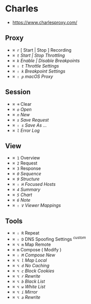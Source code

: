 # Charles

- https://www.charlesproxy.com/

## Proxy

- `⌘ r` [ Start | Stop ] Recording
- _`⌘ t` Start | Stop Throttling_
- _`⌘ k` Enable | Disable Breakpoints_
- _`⌘ ⇧ t` Throttle Settings_
- _`⌘ ⇧ k` Breakpoint Settings_
- _`⌘ ⇧ p` macOS Proxy_

## Session

- `⌘ ⌫` Clear
- _`⌘ o` Open_
- _`⌘ n` New_
- _`⌘ s` Save Request_
- _`⌘ ⇧ s` Save As …_
- _`⌘ l` Error Log_

## View

- `⌘ 1` Overview
- `⌘ 2` Request
- `⌘ 3` Response
- _`⌘ 0` Sequence_
- _`⌘ 9` Structure_
- _`⌘ ⇧ H` Focused Hosts_
- _`⌘ 4` Summary_
- _`⌘ 5` Chart_
- _`⌘ 6` Note_
- _`⌘ ⇧ V` Viewer Mappings_

## Tools

- `⌘ ⇧ R` Repeat
- `⌘ ⇧ D` DNS Spoofing Settings <sup>_custom_</sup>
- `⌘ ⌥ m` Map Remote
- `⌘ m` Compose ( Modify )
- _`⌘ ⇧ M` Compose New_
- _`⌘ ⌥ l` Map Local_
- _`⌘ ⌥ d` No Caching_
- _`⌘ ⌥ c` Block Cookies_
- _`⌘ ⌥ r` Rewrite_
- _`⌘ ⌥ b` Black List_
- _`⌘ ⌥ w` White List_
- _`⌘ ⌥ i` Mirror_
- _`⌘ ⌥ a` Rewrite_
